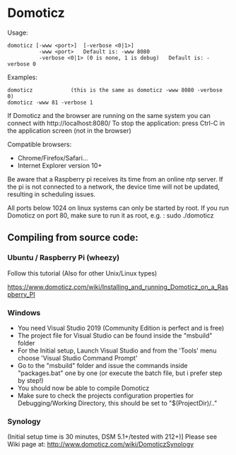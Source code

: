 # Domoticz

Usage:
```
domoticz [-www <port>]  [-verbose <0|1>]
          -www <port>   Default is: -www 8080
          -verbose <0|1> (0 is none, 1 is debug)   Default is: -verbose 0
```

Examples:
```
domoticz            (this is the same as domoticz -www 8080 -verbose 0)
domoticz -www 81 -verbose 1
```

If Domoticz and the browser are running on the same system you can connect with http://localhost:8080/
To stop the application: press Ctrl-C in the application screen (not in the browser)

Compatible browsers:
* Chrome/Firefox/Safari...
* Internet Explorer version 10+

Be aware that a Raspberry pi receives its time from an online ntp server.
If the pi is not connected to a network, the device time will not be updated, resulting in scheduling issues. 

All ports below 1024 on linux systems can only be started by root.
If you run Domoticz on port 80, make sure to run it as root, e.g. : sudo ./domoticz

Compiling from source code:
---------------------------
### Ubuntu / Raspberry Pi (wheezy)
Follow this tutorial (Also for other Unix/Linux types)

https://www.domoticz.com/wiki/Installing_and_running_Domoticz_on_a_Raspberry_PI

### Windows
- You need Visual Studio 2019 (Community Edition is perfect and is free)
- The project file for Visual Studio can be found inside the "msbuild" folder
- For the Initial setup, Launch Visual Studio and from the 'Tools' menu choose 'Visual Studio Command Prompt'
- Go to the "msbuild" folder and issue the commands inside "packages.bat" one by one (or execute the batch file, but i prefer step by step!)
- You should now be able to compile Domoticz
- Make sure to check the projects configuration properties for Debugging/Working Directory, this should be set to "$(ProjectDir)/.."

### Synology

(Initial setup time is 30 minutes, DSM 5.1+/tested with 212+)]
Please see Wiki page at: http://www.domoticz.com/wiki/DomoticzSynology
